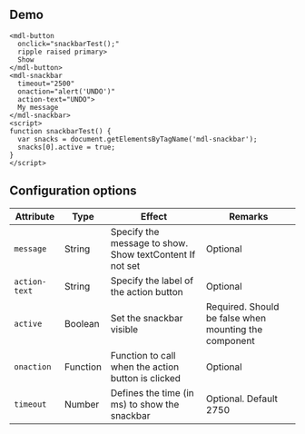 ## Demo

```html_demo
<mdl-button
  onclick="snackbarTest();"
  ripple raised primary>
  Show
</mdl-button>
<mdl-snackbar
  timeout="2500"
  onaction="alert('UNDO')"
  action-text="UNDO">
  My message
</mdl-snackbar>
<script>
function snackbarTest() {
  var snacks = document.getElementsByTagName('mdl-snackbar');
  snacks[0].active = true;
}
</script>
```

## Configuration options

| Attribute | Type | Effect | Remarks |
|-----------|------|--------|---------|
| `message` | String | Specify the message to show. Show textContent If not set   | Optional |
| `action-text` | String | Specify the label of the action button  | Optional |
| `active` | Boolean | Set the snackbar visible | Required. Should be false when mounting the component |
| `onaction` | Function | Function to call when the action button is clicked  | Optional |
| `timeout` | Number | Defines the time (in ms) to show the snackbar | Optional. Default 2750 |
